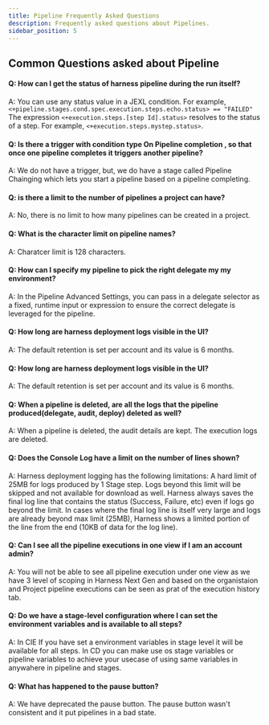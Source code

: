 ```yaml
---
title: Pipeline Frequently Asked Questions
description: Frequently asked questions about Pipelines.
sidebar_position: 5
---
```


## Common Questions asked about Pipeline

#### Q: How can I get the status of harness pipeline during the run itself?
A: You can use any status value in a JEXL condition. For example, `<+pipeline.stages.cond.spec.execution.steps.echo.status> == "FAILED"`
The expression `<+execution.steps.[step Id].status>` resolves to the status of a step. For example, `<+execution.steps.mystep.status>`.


#### Q: Is there a trigger with condition type On Pipeline completion , so that once one pipeline completes it triggers another pipeline?
A: We do not have a trigger, but, we do have a stage called Pipeline Chainging which lets you start a pipeline based on a pipeline completing.


#### Q: is there a limit to the number of pipelines a project can have?
A: No, there is no limit to how many pipelines can be created in a project.


#### Q: What is the character limit on pipeline names?
A: Charatcer limit is 128 characters.

#### Q: How can I specify my pipeline to pick the right delegate my my environment?
A: In the Pipeline Advanced Settings, you can pass in a delegate selector as a fixed, runtime input or expression to ensure the correct delegate is leveraged for the pipeline. 

#### Q: How long are harness deployment logs visible in the UI?
A: The default retention is set per account and its value is 6 months.

#### Q: How long are harness deployment logs visible in the UI?
A: The default retention is set per account and its value is 6 months.

#### Q: When a pipeline is deleted, are all the logs that the pipeline produced(delegate, audit, deploy) deleted as well?
A: When a pipeline is deleted, the audit details are kept. The execution logs are deleted.

#### Q: Does the Console Log have a limit on the number of lines shown?
A: Harness deployment logging has the following limitations: A hard limit of 25MB for logs produced by 1 Stage step. Logs beyond this limit will be skipped and not available for download as well.
Harness always saves the final log line that contains the status (Success, Failure, etc) even if logs go beyond the limit. In cases where the final log line is itself very large and logs are already beyond max limit (25MB), Harness shows a limited portion of the line from the end (10KB of data for the log line).


#### Q: Can I see all the pipeline executions in one view if I am an account admin?
A: You will not be able to see all pipeline execution under one view as we have 3 level of scoping in Harness Next Gen and based on the organistaion and Project pipeline executions can be seen as prat of the execution history tab.

#### Q: Do we have a stage-level configuration where I can set the environment variables and is available to all steps?
A: In CIE If you have set a environment variables in stage level it will be available for all steps. In CD you can make use os stage variables or pipeline variables to achieve your usecase of using same variables in anywahere in pipeline and stages.

#### Q: What has happened to the pause button?
A: We have deprecated the pause button. The pause button wasn't consistent and it put pipelines in a bad state. 





